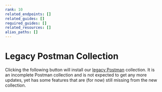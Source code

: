```yaml
---
rank: 10
related_endpoints: []
related_guides: []
required_guides: []
related_resources: []
alias_paths: []
---
```

# Legacy Postman Collection

Clicking the following button will install our [legacy Postman][legacy]
collection. It is an incomplete Postman collection and is not expected to get
any more updates, yet has some features that are (for now) still missing
from the new collection.

<Postman id='90aabb47f4e62f6d8868' anonymous />

[legacy]: https://www.getpostman.com/collections/768279fde466dffc5511
